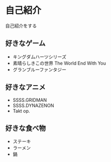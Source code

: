 # 自己紹介
自己紹介をする

## 好きなゲーム
- キングダムハーツシリーズ
- 素晴らしきこの世界 The World End With You
- グランブルーファンタジー

## 好きなアニメ
- SSSS.GRIDMAN
- SSSS.DYNAZENON
- Takt op. 

## 好きな食べ物
- ステーキ
- ラーメン
- 鍋
